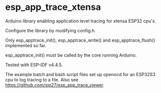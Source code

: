 # esp_app_trace_xtensa
Arduino library enabling application level tracing for xtensa ESP32 cpu's.

Configure the library by modifying config.h.

Only esp_apptrace_init(), esp_apptrace_write() and esp_apptrace_flush() implemented so far.

esp_apptrace_init() must be called by the core running Arduino.

Tested with ESP-IDF v4.4.5.

The example batch and bash script files set up openocd for an ESP32S3 cpu to log tracing to a file.
Also see https://github.com/sjp27/esp_app_trace_viewer.
